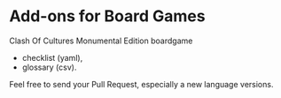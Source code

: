 # Add-ons for Board Games 

Clash Of Cultures Monumental Edition boardgame
- checklist (yaml),
- glossary (csv).



Feel free to send your Pull Request, especially a new language versions.
